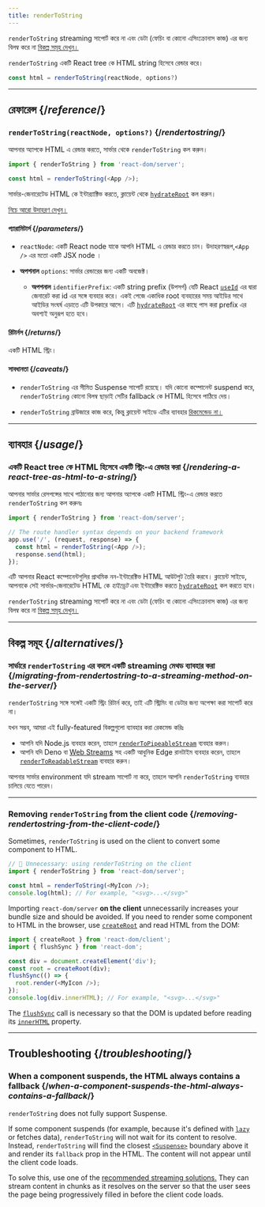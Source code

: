 ```yaml
---
title: renderToString
---
```


<Pitfall>

`renderToString` streaming সাপোর্ট করে না এবং ডেটা (ফেচিং বা কোনো এসিংক্রোনাস কাজ) এর জন্য বিলম্ব করে না [বিকল্প সমূহ দেখুন।](#alternatives)

</Pitfall>

<Intro>

`renderToString` একটি React tree কে HTML string হিসেবে রেন্ডার করে।

```js
const html = renderToString(reactNode, options?)
```

</Intro>

<InlineToc />

---

## রেফারেন্স {/*reference*/}

### `renderToString(reactNode, options?)` {/*rendertostring*/}

আপনার অ্যাপকে HTML এ রেন্ডার করতে, সার্ভার থেকে `renderToString` কল করুন।

```js
import { renderToString } from 'react-dom/server';

const html = renderToString(<App />);
```

সার্ভার-জেনারেটেড HTML কে ইন্টার‍্যাক্টিভ করতে, ক্লায়েন্ট থেকে [`hydrateRoot`](/reference/react-dom/client/hydrateRoot) কল করুন।

[নিচে আরো উদাহরণ দেখুন।](#usage)

#### প্যারামিটার্স {/*parameters*/}

* `reactNode`: একটি React node যাকে আপনি HTML এ রেন্ডার করতে চান। উদাহরণস্বরূপ,`<App />` এর মতো একটি JSX node ।

* **অপশনাল** `options`: সার্ভার রেন্ডারের জন্য একটি অবজেক্ট।
  * **অপশনাল** `identifierPrefix`: একটি string prefix (উপসর্গ) যেটি React [`useId`](/reference/react/useId) এর দ্বারা জেনারেট করা id এর সঙ্গে ব্যবহার করে। একই পেজে একাধিক root ব্যবহারের সময় আইডির সাথে আইডির সংঘর্ষ এড়াতে এটি উপকারে আসে। এটি [`hydrateRoot`](/reference/react-dom/client/hydrateRoot#parameters) এর কাছে পাস করা prefix এর অবশ্যই অনুরূপ হতে হবে।

#### রিটার্নস {/*returns*/}

একটি HTML স্ট্রিং।

#### সাবধানতা {/*caveats*/}

* `renderToString` এর সীমিত Suspense সাপোর্ট রয়েছে। যদি কোনো কম্পোনেন্ট suspend করে, `renderToString` কোনো বিলম্ব ছাড়াই সেটির fallback কে HTML হিসেবে পাঠিয়ে দেয়।

* `renderToString` ব্রাউজারে কাজ করে, কিন্তু ক্লায়েন্ট সাইডে এটির ব্যাবহার [রিকমেন্ডেড না।](#removing-rendertostring-from-the-client-code)

---

## ব্যাবহার {/*usage*/}

### একটি React tree কে HTML হিসেবে একটি স্ট্রিং-এ রেন্ডার করা {/*rendering-a-react-tree-as-html-to-a-string*/}

আপনার সার্ভার রেসপন্সের সাথে পাঠানোর জন্য আপনার অ্যাপকে একটি HTML স্ট্রিং-এ রেন্ডার করতে `renderToString` কল করুনঃ

```js {5-6}
import { renderToString } from 'react-dom/server';

// The route handler syntax depends on your backend framework
app.use('/', (request, response) => {
  const html = renderToString(<App />);
  response.send(html);
});
```

এটি আপনার React কম্পোনেন্টগুলির প্রাথমিক নন-ইন্টারেক্টিভ HTML আউটপুট তৈরি করবে। ক্লায়েন্ট সাইডে, আপনাকে সেই সার্ভার-জেনারেটেড HTML কে *হাইড্রেট* এবং ইন্টারেক্টিভ করতে [`hydrateRoot`](/reference/react-dom/client/hydrateRoot) কল করতে হবে।


<Pitfall>

`renderToString` streaming সাপোর্ট করে না এবং ডেটা (ফেচিং বা কোনো এসিংক্রোনাস কাজ) এর জন্য বিলম্ব করে না [বিকল্প সমূহ দেখুন।](#alternatives)

</Pitfall>

---

## বিকল্প সমূহ {/*alternatives*/}

### সার্ভারে `renderToString` এর বদলে একটি streaming মেথড ব্যাবহার করা {/*migrating-from-rendertostring-to-a-streaming-method-on-the-server*/}

`renderToString` সঙ্গে সঙ্গেই একটি স্ট্রিং রিটার্ন করে, তাই এটি স্ট্রিমিং বা ডেটার জন্য অপেক্ষা করা সাপোর্ট করে না।

যখন সম্ভব, আমরা এই fully-featured বিকল্পগুলো ব্যাবহার করা রেকমেন্ড করিঃ

* আপনি যদি Node.js ব্যবহার করেন, তাহলে [`renderToPipeableStream`](/reference/react-dom/server/renderToPipeableStream) ব্যবহার করুন।
* আপনি যদি Deno বা [Web Streams](https://developer.mozilla.org/en-US/docs/Web/API/Streams_API) সহ একটি আধুনিক Edge রানটাইম ব্যবহার করেন, তাহলে [`renderToReadableStream`](/reference/react-dom/server/renderToReadableStream) ব্যবহার করুন।

আপনার সার্ভার environment যদি stream সাপোর্ট না করে, তাহলে আপনি `renderToString` ব্যবহার চালিয়ে যেতে পারেন।

---

### Removing `renderToString` from the client code {/*removing-rendertostring-from-the-client-code*/}

Sometimes, `renderToString` is used on the client to convert some component to HTML.

```js {1-2}
// 🚩 Unnecessary: using renderToString on the client
import { renderToString } from 'react-dom/server';

const html = renderToString(<MyIcon />);
console.log(html); // For example, "<svg>...</svg>"
```

Importing `react-dom/server` **on the client** unnecessarily increases your bundle size and should be avoided. If you need to render some component to HTML in the browser, use [`createRoot`](/reference/react-dom/client/createRoot) and read HTML from the DOM:

```js
import { createRoot } from 'react-dom/client';
import { flushSync } from 'react-dom';

const div = document.createElement('div');
const root = createRoot(div);
flushSync(() => {
  root.render(<MyIcon />);
});
console.log(div.innerHTML); // For example, "<svg>...</svg>"
```

The [`flushSync`](/reference/react-dom/flushSync) call is necessary so that the DOM is updated before reading its [`innerHTML`](https://developer.mozilla.org/en-US/docs/Web/API/Element/innerHTML) property.

---

## Troubleshooting {/*troubleshooting*/}

### When a component suspends, the HTML always contains a fallback {/*when-a-component-suspends-the-html-always-contains-a-fallback*/}

`renderToString` does not fully support Suspense.

If some component suspends (for example, because it's defined with [`lazy`](/reference/react/lazy) or fetches data), `renderToString` will not wait for its content to resolve. Instead, `renderToString` will find the closest [`<Suspense>`](/reference/react/Suspense) boundary above it and render its `fallback` prop in the HTML. The content will not appear until the client code loads.

To solve this, use one of the [recommended streaming solutions.](#migrating-from-rendertostring-to-a-streaming-method-on-the-server) They can stream content in chunks as it resolves on the server so that the user sees the page being progressively filled in before the client code loads.

